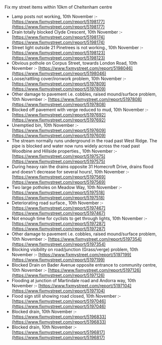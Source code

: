Fix my street items within 10km of Cheltenham centre

<!-- fix_marker starts -->

- Lamp posts not working, 10th November :- [https://www.fixmystreet.com/report/5198177](https://www.fixmystreet.com/report/5198177)
- Drain totally blocked Clyde Crescent, 10th November :- [https://www.fixmystreet.com/report/5198174](https://www.fixmystreet.com/report/5198174)
- Street light outside 21 Pinetrees is not working., 10th November :- [https://www.fixmystreet.com/report/5198123](https://www.fixmystreet.com/report/5198123)
- Obvious pothole on Corpus Street, towards London Road, 10th November :- [https://www.fixmystreet.com/report/5198046](https://www.fixmystreet.com/report/5198046)
- Loose/rattling cover/ironwork problem, 10th November :- [https://www.fixmystreet.com/report/5197809](https://www.fixmystreet.com/report/5197809)
- Other damage to pavement i.e. cobbles, raised mound/surface problem, 10th November :- [https://www.fixmystreet.com/report/5197808](https://www.fixmystreet.com/report/5197808)
- Blocked off pavement with verge reduced to mud, 10th November :- [https://www.fixmystreet.com/report/5197692](https://www.fixmystreet.com/report/5197692)
- Unemptied bin, 10th November :- [https://www.fixmystreet.com/report/5197609](https://www.fixmystreet.com/report/5197609)
- The stream normally runs underground in the road past West Ridge. The pipe is blocked and water now runs widely across the road past Woodbine and Hillside properties., 10th November :- [https://www.fixmystreet.com/report/5197575](https://www.fixmystreet.com/report/5197575)
- During heavy rain the drains opposite 31 Homecroft Drive, drains flood and doesn't decrease for several hours!, 10th November :- [https://www.fixmystreet.com/report/5197569](https://www.fixmystreet.com/report/5197569)
- Two large potholes on Meadow Way, 10th November :- [https://www.fixmystreet.com/report/5197518](https://www.fixmystreet.com/report/5197518)
- Deteriorating road surface., 10th November :- [https://www.fixmystreet.com/report/5197467](https://www.fixmystreet.com/report/5197467)
- Not enough time for cyclists to get through lights, 10th November :- [https://www.fixmystreet.com/report/5197287](https://www.fixmystreet.com/report/5197287)
- Other damage to pavement i.e. cobbles, raised mound/surface problem, 10th November :- [https://www.fixmystreet.com/report/5197354](https://www.fixmystreet.com/report/5197354)
- Blocking visibility on road/junction (Grass/verge) problem, 10th November :- [https://www.fixmystreet.com/report/5197199](https://www.fixmystreet.com/report/5197199)
- Blocked Drain on Bader Avenue opposite entrance to community centre, 10th November :- [https://www.fixmystreet.com/report/5197126](https://www.fixmystreet.com/report/5197126)
- Flooding at junction of Martindale road and Andorra way, 10th November :- [https://www.fixmystreet.com/report/5197104](https://www.fixmystreet.com/report/5197104)
- Flood sign still showing road closed, 10th November :- [https://www.fixmystreet.com/report/5197046](https://www.fixmystreet.com/report/5197046)
- Blocked drain, 10th November :- [https://www.fixmystreet.com/report/5196833](https://www.fixmystreet.com/report/5196833)
- Blocked drain, 10th November :- [https://www.fixmystreet.com/report/5196817](https://www.fixmystreet.com/report/5196817)

<!-- fix_marker ends -->